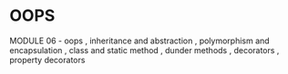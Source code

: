 # OOPS
MODULE 06 - oops , inheritance and abstraction , polymorphism and encapsulation , class and static method , dunder methods , decorators , property decorators 
